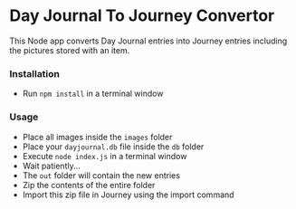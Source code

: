 # Day Journal To Journey Convertor
This Node app converts Day Journal entries into Journey entries including the pictures stored with an item. 

### Installation
* Run `npm install` in a terminal window

### Usage
* Place all images inside the `images` folder
* Place your `dayjournal.db` file inside the `db` folder
* Execute `node index.js` in a terminal window
* Wait patiently...
* The `out` folder will contain the new entries
* Zip the contents of the entire folder
* Import this zip file in Journey using the import command
